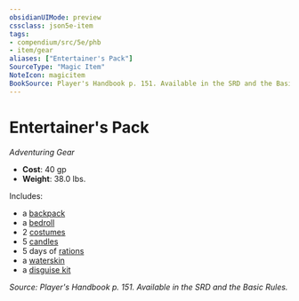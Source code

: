 ```yaml
---
obsidianUIMode: preview
cssclass: json5e-item
tags:
- compendium/src/5e/phb
- item/gear
aliases: ["Entertainer's Pack"]
SourceType: "Magic Item"
NoteIcon: magicitem
BookSource: Player's Handbook p. 151. Available in the SRD and the Basic Rules.
---
```

# Entertainer's Pack
*Adventuring Gear*  

- **Cost**: 40 gp
- **Weight**: 38.0 lbs.

Includes:

- a [backpack](/2-Mechanics/CLI/items/backpack.md)  
- a [bedroll](/2-Mechanics/CLI/items/bedroll.md)  
- 2 [costumes](/2-Mechanics/CLI/items/costume-clothes.md)  
- 5 [candles](/2-Mechanics/CLI/items/candle.md)  
- 5 days of [rations](/2-Mechanics/CLI/items/rations-1-day.md)  
- a [waterskin](/2-Mechanics/CLI/items/waterskin.md)  
- a [disguise kit](/2-Mechanics/CLI/items/disguise-kit.md)  

*Source: Player's Handbook p. 151. Available in the SRD and the Basic Rules.*